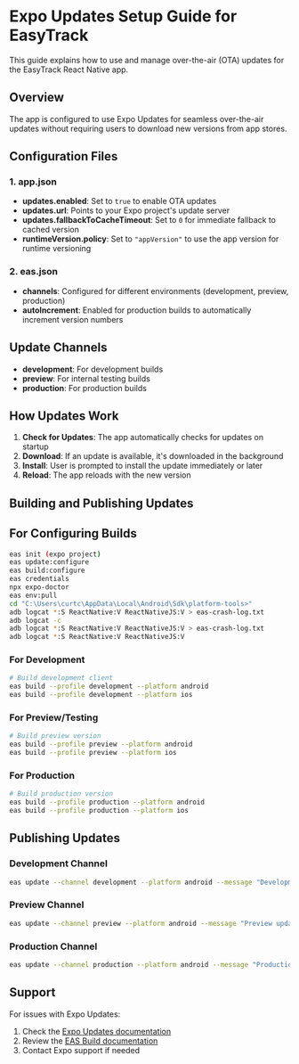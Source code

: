 # Expo Updates Setup Guide for EasyTrack

This guide explains how to use and manage over-the-air (OTA) updates for the EasyTrack React Native app.

## Overview

The app is configured to use Expo Updates for seamless over-the-air updates without requiring users to download new versions from app stores.

## Configuration Files

### 1. app.json
- **updates.enabled**: Set to `true` to enable OTA updates
- **updates.url**: Points to your Expo project's update server
- **updates.fallbackToCacheTimeout**: Set to `0` for immediate fallback to cached version
- **runtimeVersion.policy**: Set to `"appVersion"` to use the app version for runtime versioning

### 2. eas.json
- **channels**: Configured for different environments (development, preview, production)
- **autoIncrement**: Enabled for production builds to automatically increment version numbers

## Update Channels

- **development**: For development builds
- **preview**: For internal testing builds
- **production**: For production builds

## How Updates Work

1. **Check for Updates**: The app automatically checks for updates on startup
2. **Download**: If an update is available, it's downloaded in the background
3. **Install**: User is prompted to install the update immediately or later
4. **Reload**: The app reloads with the new version

## Building and Publishing Updates

## For Configuring Builds

```bash
eas init (expo project)
eas update:configure
eas build:configure
eas credentials
npx expo-doctor
eas env:pull
cd "C:\Users\curtc\AppData\Local\Android\Sdk\platform-tools>"
adb logcat *:S ReactNative:V ReactNativeJS:V > eas-crash-log.txt
adb logcat -c
adb logcat *:S ReactNative:V ReactNativeJS:V > eas-crash-log.txt
adb logcat *:S ReactNative:V ReactNativeJS:V
```

### For Development
```bash
# Build development client
eas build --profile development --platform android
eas build --profile development --platform ios
```

### For Preview/Testing
```bash
# Build preview version
eas build --profile preview --platform android
eas build --profile preview --platform ios
```

### For Production
```bash
# Build production version
eas build --profile production --platform android
eas build --profile production --platform ios
```

## Publishing Updates

### Development Channel
```bash
eas update --channel development --platform android --message "Development update"
```

### Preview Channel
```bash
eas update --channel preview --platform android --message "Preview update"
```

### Production Channel
```bash
eas update --channel production --platform android --message "Production update"
```

## Support

For issues with Expo Updates:
1. Check the [Expo Updates documentation](https://docs.expo.dev/versions/latest/sdk/updates/)
2. Review the [EAS Build documentation](https://docs.expo.dev/build/introduction/)
3. Contact Expo support if needed

